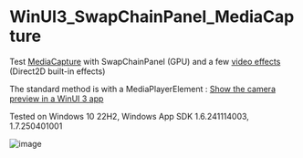 # WinUI3_SwapChainPanel_MediaCapture

 Test [MediaCapture](https://learn.microsoft.com/en-us/uwp/api/windows.media.capture.mediacapture?view=winrt-26100) with SwapChainPanel (GPU) 
 and a few [video effects](https://learn.microsoft.com/en-us/windows/uwp/audio-video-camera/custom-video-effects) (Direct2D built-in effects)
 
 The standard method is with a MediaPlayerElement : [Show the camera preview in a WinUI 3 app](https://learn.microsoft.com/en-us/windows/apps/develop/camera/camera-quickstart-winui3)

 Tested on Windows 10 22H2, Windows App SDK 1.6.241114003, 1.7.250401001

 ![image](https://github.com/user-attachments/assets/9a6fc667-7b67-40d5-814a-ee52b5f0b8f2)
